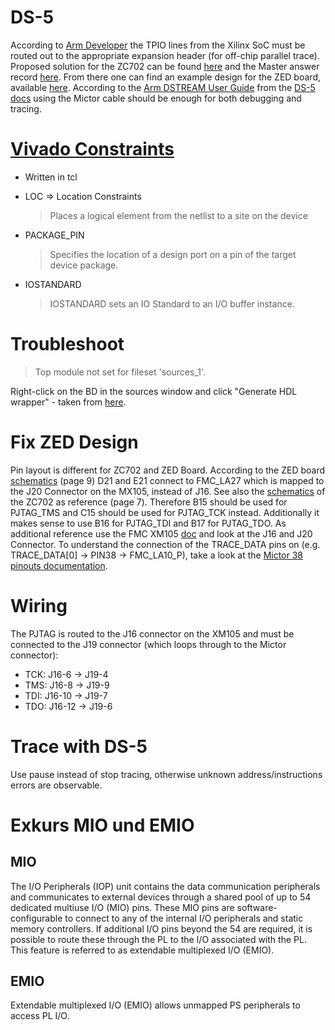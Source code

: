 # DS-5
<!-- FMC = FPGA Mezzanine Card (FMC) -->

According to [Arm Developer][1] the TPIO lines from the Xilinx SoC must be routed out to the appropriate expansion header (for off-chip parallel trace).
Proposed solution for the ZC702 can be found [here][2] and the Master answer record [here][3].
From there one can find an example design for the ZED board, available [here][4].
According to the [Arm DSTREAM User Guide][5] from the [DS-5 docs][6] using the Mictor cable should be enough for both debugging and tracing.

# [Vivado Constraints][12]
- Written in tcl
- LOC => Location Constraints
  > Places a logical element from the netlist to a site on the device

- PACKAGE_PIN
  > Specifies the location of a design port on a pin of the target device package.

- IOSTANDARD
  > IOSTANDARD sets an IO Standard to an I/O buffer instance.

# Troubleshoot
> Top module not set for fileset 'sources_1'.

Right-click on the BD in the sources window and click "Generate HDL wrapper" - taken from [here][7].

# Fix ZED Design
Pin layout is different for ZC702 and ZED Board.
According to the ZED board [schematics][8] (page 9) D21 and E21 connect to FMC_LA27 which is mapped to the J20 Connector on the MX105, instead of J16.
See also the [schematics][9] of the ZC702 as reference (page 7).
Therefore B15 should be used for PJTAG_TMS and C15 should be used for PJTAG_TCK instead.
Additionally it makes sense to use B16 for PJTAG_TDI and B17 for PJTAG_TDO.
As additional reference use the FMC XM105 [doc][10] and look at the J16 and J20 Connector.
To understand the connection of the TRACE_DATA pins on (e.g. TRACE_DATA[0] -> PIN38 -> FMC_LA10_P), take a look at the [Mictor 38 pinouts documentation][11].

# Wiring
The PJTAG is routed to the J16 connector on the XM105 and must be connected to the J19 connector (which loops through to the Mictor connector):
- TCK: J16-6 -> J19-4
- TMS: J16-8 -> J19-9
- TDI: J16-10 -> J19-7
- TDO: J16-12 -> J19-6

# Trace with DS-5
Use pause instead of stop tracing, otherwise unknown address/instructions errors are observable.

# Exkurs MIO und EMIO
## MIO
The I/O Peripherals (IOP) unit contains the data communication peripherals and communicates to external devices through a shared pool of up to 54 dedicated multiuse I/O (MIO) pins.
These MIO pins are software-configurable to connect to any of the internal I/O peripherals and static memory controllers.
If additional I/O pins beyond the 54 are required, it is possible to route these through the PL to the I/O associated with the PL.
This feature is referred to as extendable multiplexed I/O (EMIO).

## EMIO
Extendable multiplexed I/O (EMIO) allows unmapped PS peripherals to access PL I/O.

[1]: https://developer.arm.com/docs/137812646/latest/using-ds-5-with-xilinx-zynq-7000-devices
[2]: https://www.xilinx.com/support/answers/46915.html
[3]: https://www.xilinx.com/support/answers/50863.html
[4]: https://www.xilinx.com/support/answers/52095.html
[5]: https://static.docs.arm.com/100955/0529/arm_ds5_arm_dstream_user_guide_100955_0529_00_en.pdf
[6]: https://developer.arm.com/products/software-development-tools/ds-5-development-studio/docs
[7]: https://forums.xilinx.com/t5/Welcome-Join/Error-Common-17-70-Application-Exception/td-p/776328
[8]: https://www.xilinx.com/support/documentation/university/XUP%20Boards/XUPZedBoard/documentation/ZedBoard_RevC.1_Schematic_130129.pdf
[9]: https://www.xilinx.com/support/documentation/boards_and_kits/zc702_Schematic_xtp185_rev1_0.pdf
[10]: https://www.xilinx.com/support/documentation/boards_and_kits/ug537.pdf
[11]: https://developer.arm.com/docs/dui0499/latest/arm-dstream-target-interface-connections/the-mictor-38-connector-pinouts-and-interface-signals/mictor-38-pinouts
[12]: https://www.xilinx.com/support/documentation/sw_manuals/xilinx2012_2/ug903-vivado-using-constraints.pdf
